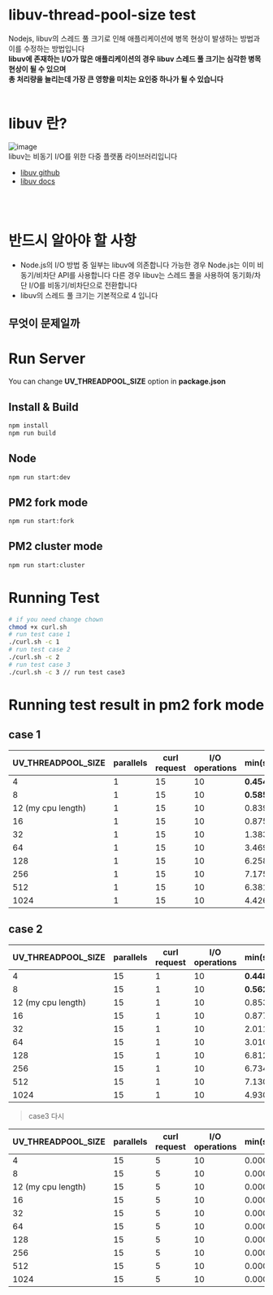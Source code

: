 # libuv-thread-pool-size test

Nodejs, libuv의 스레드 풀 크기로 인해 애플리케이션에 병목 현상이 발생하는 방법과 이를 수정하는 방법입니다</br>
**libuv에 존재하는 I/O가 많은 애플리케이션의 경우 libuv 스레드 풀 크기는 심각한 병목 현상이 될 수 있으며**</br>
**총 처리량을 늘리는데 가장 큰 영향을 미치는 요인중 하나가 될 수 있습니다**
</br></br>
# libuv 란?

![image](https://github.com/skrevolve/libuv-thread-pool-size/assets/41939976/9e54dc13-c90e-407d-a7de-6f913405c339)</br>
libuv는 비동기 I/O를 위한 다중 플랫폼 라이브러리입니다

- [libuv github](https://github.com/libuv/libuv)
- [libuv docs](https://docs.libuv.org/en/v1.x/threadpool.html)

</br>
</br>

# 반드시 알아야 할 사항

- Node.js의 I/O 방법 중 일부는 libuv에 의존합니다
  가능한 경우 Node.js는 이미 비동기/비차단 API를 사용합니다
  다른 경우 libuv는 스레드 풀을 사용하여 동기화/차단 I/O를 비동기/비차단으로 전환합니다
- libuv의 스레드 풀 크기는 기본적으로 4 입니다

## 무엇이 문제일까

# Run Server

You can change **UV_THREADPOOL_SIZE** option in **package.json**

## Install & Build

```sh
npm install
npm run build
```

## Node

```sh
npm run start:dev
```

## PM2 fork mode

```sh
npm run start:fork
```

## PM2 cluster mode

```sh
npm run start:cluster
```

# Running Test

```sh
# if you need change chown
chmod +x curl.sh
# run test case 1
./curl.sh -c 1
# run test case 2
./curl.sh -c 2
# run test case 3
./curl.sh -c 3 // run test case3
```

# Running test result in pm2 fork mode

## case 1

| **UV_THREADPOOL_SIZE** | **parallels** | **curl request** | **I/O operations** | **min(sec)** | **max(sec)** | **average(sec)** |
|------------------------|---------------|------------------|--------------------|--------------|--------------|------------------|
| 4                      | 1             | 15               | 10                 | **0.454**    | 18.856       | 9.567            |
| 8                      | 1             | 15               | 10                 | **0.585**    | 12.009       | 6.325            |
| 12 (my cpu length)     | 1             | 15               | 10                 | 0.839        | 10.531       | **5.663**        |
| 16                     | 1             | 15               | 10                 | 0.875        | 10.483       | **5.809**        |
| 32                     | 1             | 15               | 10                 | 1.383        | 10.320       | 6.256            |
| 64                     | 1             | 15               | 10                 | 3.469        | 10.474       | 7.286            |
| 128                    | 1             | 15               | 10                 | 6.258        | **9.422**    | 8.508            |
| 256                    | 1             | 15               | 10                 | 7.175        | 10.382       | 9.569            |
| 512                    | 1             | 15               | 10                 | 6.381        | 10.640       | 9.614            |
| 1024                   | 1             | 15               | 10                 | 4.426        | 10.657       | 9.393            |

## case 2

| **UV_THREADPOOL_SIZE** | **parallels** | **curl request** | **I/O operations** | **min(sec)** | **max(sec)** | **average(sec)** |
|------------------------|---------------|------------------|--------------------|--------------|--------------|------------------|
| 4                      | 15            | 1                | 10                 | **0.448**    | 19.204       | 9.720            |
| 8                      | 15            | 1                | 10                 | **0.562**    | 12.131       | 6.396            |
| 12 (my cpu length)     | 15            | 1                | 10                 | 0.853        | 11.133       | **5.951**        |
| 16                     | 15            | 1                | 10                 | 0.877        | 10.664       | **5.876**        |
| 32                     | 15            | 1                | 10                 | 2.011        | 10.764       | 6.373            |
| 64                     | 15            | 1                | 10                 | 3.010        | 10.511       | 7.286            |
| 128                    | 15            | 1                | 10                 | 6.812        | **10.081**   | 9.028            |
| 256                    | 15            | 1                | 10                 | 6.734        | 10.903       | 10.227           |
| 512                    | 15            | 1                | 10                 | 7.130        | 10.822       | 10.306           |
| 1024                   | 15            | 1                | 10                 | 4.930        | 11.182       | 10.378           |

> case3 다시

| **UV_THREADPOOL_SIZE** | **parallels** | **curl request** | **I/O operations** | **min(sec)** | **max(sec)** | **average(sec)** |
|------------------------|---------------|------------------|--------------------|--------------|--------------|------------------|
| 4                      | 15            | 5                | 10                 | 0.000        | 0.000        | 0.000            |
| 8                      | 15            | 5                | 10                 | 0.000        | 0.000        | 0.000            |
| 12 (my cpu length)     | 15            | 5                | 10                 | 0.000        | 0.000        | 0.000            |
| 16                     | 15            | 5                | 10                 | 0.000        | 0.000        | 0.000            |
| 32                     | 15            | 5                | 10                 | 0.000        | 0.000        | 0.000            |
| 64                     | 15            | 5                | 10                 | 0.000        | 0.000        | 0.000            |
| 128                    | 15            | 5                | 10                 | 0.000        | 0.000        | 0.000            |
| 256                    | 15            | 5                | 10                 | 0.000        | 0.000        | 0.000            |
| 512                    | 15            | 5                | 10                 | 0.000        | 0.000        | 0.000            |
| 1024                   | 15            | 5                | 10                 | 0.000        | 0.000        | 0.000            |